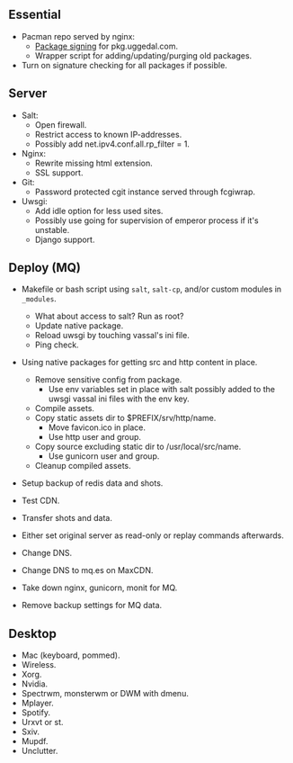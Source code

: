 Essential
---------

* Pacman repo served by nginx:
  - [Package signing](http://jasonwryan.com/blog/2012/03/23/key/)
    for pkg.uggedal.com.
  - Wrapper script for adding/updating/purging old packages.
* Turn on signature checking for all packages if possible.


Server
------

* Salt:
  - Open firewall.
  - Restrict access to known IP-addresses.
  - Possibly add net.ipv4.conf.all.rp_filter = 1.
* Nginx:
  - Rewrite missing html extension.
  - SSL support.
* Git:
  - Password protected cgit instance served through fcgiwrap.
* Uwsgi:
  - Add idle option for less used sites.
  - Possibly use going for supervision of emperor process if it's unstable.
  - Django support.


Deploy (MQ)
-----------

* Makefile or bash script using `salt`, `salt-cp`, and/or custom modules
  in `_modules`.
  - What about access to salt? Run as root?
  - Update native package.
  - Reload uwsgi by touching vassal's ini file.
  - Ping check.
* Using native packages for getting src and http content in place.
  - Remove sensitive config from package.
    - Use env variables set in place with salt possibly added to the
      uwsgi vassal ini files with the env key.
  - Compile assets.
  - Copy static assets dir to $PREFIX/srv/http/name.
    - Move favicon.ico in place.
    - Use http user and group.
  - Copy source excluding static dir to /usr/local/src/name.
    - Use gunicorn user and group.
  - Cleanup compiled assets.

* Setup backup of redis data and shots.
* Test CDN.
* Transfer shots and data.
* Either set original server as read-only or replay commands afterwards.
* Change DNS.
* Change DNS to mq.es on MaxCDN.
* Take down nginx, gunicorn, monit for MQ.
* Remove backup settings for MQ data.


Desktop
-------

* Mac (keyboard, pommed).
* Wireless.
* Xorg.
* Nvidia.
* Spectrwm, monsterwm or DWM with dmenu.
* Mplayer.
* Spotify.
* Urxvt or st.
* Sxiv.
* Mupdf.
* Unclutter.
